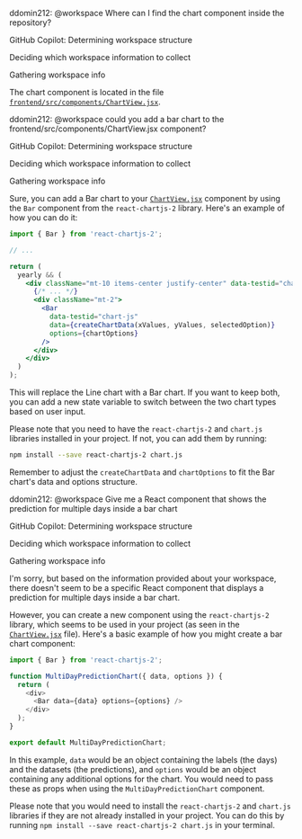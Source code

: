 ddomin212: @workspace Where can I find the chart component inside the repository?

GitHub Copilot: Determining workspace structure

Deciding which workspace information to collect

Gathering workspace info

The chart component is located in the file [`frontend/src/components/ChartView.jsx`](command:_github.copilot.openRelativePath?%5B%22frontend%2Fsrc%2Fcomponents%2FChartView.jsx%22%5D "frontend/src/components/ChartView.jsx").

ddomin212: @workspace could you add a bar chart to the frontend/src/components/ChartView.jsx component?

GitHub Copilot: Determining workspace structure

Deciding which workspace information to collect

Gathering workspace info

Sure, you can add a Bar chart to your [`ChartView.jsx`](command:_github.copilot.openRelativePath?%5B%22frontend%2Fsrc%2Fcomponents%2FChartView.jsx%22%5D "frontend/src/components/ChartView.jsx") component by using the `Bar` component from the `react-chartjs-2` library. Here's an example of how you can do it:

```javascriptreact
import { Bar } from 'react-chartjs-2';

// ...

return (
  yearly && (
    <div className="mt-10 items-center justify-center" data-testid="chart-view">
      {/* ... */}
      <div className="mt-2">
        <Bar
          data-testid="chart-js"
          data={createChartData(xValues, yValues, selectedOption)}
          options={chartOptions}
        />
      </div>
    </div>
  )
);
```

This will replace the Line chart with a Bar chart. If you want to keep both, you can add a new state variable to switch between the two chart types based on user input. 

Please note that you need to have the `react-chartjs-2` and `chart.js` libraries installed in your project. If not, you can add them by running:

```sh
npm install --save react-chartjs-2 chart.js
```

Remember to adjust the `createChartData` and `chartOptions` to fit the Bar chart's data and options structure.

ddomin212: @workspace Give me a React component that shows the prediction for multiple days inside a bar chart

GitHub Copilot: Determining workspace structure

Deciding which workspace information to collect

Gathering workspace info

I'm sorry, but based on the information provided about your workspace, there doesn't seem to be a specific React component that displays a prediction for multiple days inside a bar chart. 

However, you can create a new component using the `react-chartjs-2` library, which seems to be used in your project (as seen in the [`ChartView.jsx`](command:_github.copilot.openRelativePath?%5B%22frontend%2Fsrc%2Fcomponents%2FChartView.jsx%22%5D "frontend/src/components/ChartView.jsx") file). Here's a basic example of how you might create a bar chart component:

```javascript
import { Bar } from 'react-chartjs-2';

function MultiDayPredictionChart({ data, options }) {
  return (
    <div>
      <Bar data={data} options={options} />
    </div>
  );
}

export default MultiDayPredictionChart;
```

In this example, `data` would be an object containing the labels (the days) and the datasets (the predictions), and `options` would be an object containing any additional options for the chart. You would need to pass these as props when using the `MultiDayPredictionChart` component.

Please note that you would need to install the `react-chartjs-2` and `chart.js` libraries if they are not already installed in your project. You can do this by running `npm install --save react-chartjs-2 chart.js` in your terminal.
